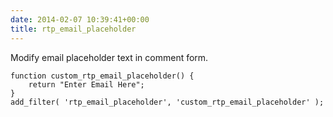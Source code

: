```yaml
---
date: 2014-02-07 10:39:41+00:00
title: rtp_email_placeholder
---
```


Modify email placeholder text in comment form.

    
    function custom_rtp_email_placeholder() {
        return "Enter Email Here";
    }
    add_filter( 'rtp_email_placeholder', 'custom_rtp_email_placeholder' );
